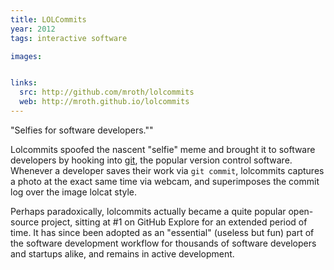 ```yaml
---
title: LOLCommits
year: 2012
tags: interactive software

images:


links:
  src: http://github.com/mroth/lolcommits
  web: http://mroth.github.io/lolcommits
---
```


"Selfies for software developers.""

Lolcommits spoofed the nascent "selfie" meme and brought it to software developers by hooking into [git][1], the popular version control software.  Whenever a developer saves their work via `git commit`, lolcommits captures a photo at the exact same time via webcam, and superimposes the commit log over the image lolcat style.

Perhaps paradoxically, lolcommits actually became a quite popular open-source project, sitting at #1 on GitHub Explore for an extended period of time.  It has since been adopted as an "essential" (useless but fun) part of the software development workflow for thousands of software developers and startups alike, and remains in active development.

[1]: http://git-scm.com
